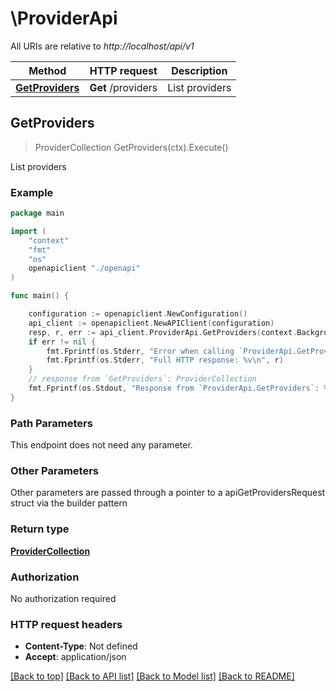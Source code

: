 <!--
 Licensed to the Apache Software Foundation (ASF) under one
 or more contributor license agreements.  See the NOTICE file
 distributed with this work for additional information
 regarding copyright ownership.  The ASF licenses this file
 to you under the Apache License, Version 2.0 (the
 "License"); you may not use this file except in compliance
 with the License.  You may obtain a copy of the License at

   http://www.apache.org/licenses/LICENSE-2.0

 Unless required by applicable law or agreed to in writing,
 software distributed under the License is distributed on an
 "AS IS" BASIS, WITHOUT WARRANTIES OR CONDITIONS OF ANY
 KIND, either express or implied.  See the License for the
 specific language governing permissions and limitations
 under the License.
 -->

# \ProviderApi

All URIs are relative to *http://localhost/api/v1*

Method | HTTP request | Description
------------- | ------------- | -------------
[**GetProviders**](ProviderApi.md#GetProviders) | **Get** /providers | List providers



## GetProviders

> ProviderCollection GetProviders(ctx).Execute()

List providers



### Example

```go
package main

import (
    "context"
    "fmt"
    "os"
    openapiclient "./openapi"
)

func main() {

    configuration := openapiclient.NewConfiguration()
    api_client := openapiclient.NewAPIClient(configuration)
    resp, r, err := api_client.ProviderApi.GetProviders(context.Background()).Execute()
    if err != nil {
        fmt.Fprintf(os.Stderr, "Error when calling `ProviderApi.GetProviders``: %v\n", err)
        fmt.Fprintf(os.Stderr, "Full HTTP response: %v\n", r)
    }
    // response from `GetProviders`: ProviderCollection
    fmt.Fprintf(os.Stdout, "Response from `ProviderApi.GetProviders`: %v\n", resp)
}
```

### Path Parameters

This endpoint does not need any parameter.

### Other Parameters

Other parameters are passed through a pointer to a apiGetProvidersRequest struct via the builder pattern


### Return type

[**ProviderCollection**](ProviderCollection.md)

### Authorization

No authorization required

### HTTP request headers

- **Content-Type**: Not defined
- **Accept**: application/json

[[Back to top]](#) [[Back to API list]](../README.md#documentation-for-api-endpoints)
[[Back to Model list]](../README.md#documentation-for-models)
[[Back to README]](../README.md)

